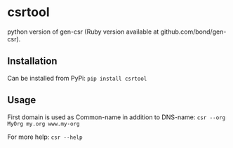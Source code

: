 # csrtool
python version of gen-csr (Ruby version available at github.com/bond/gen-csr).

## Installation
Can be installed from PyPi: `pip install csrtool`

## Usage
First domain is used as Common-name in addition to DNS-name: `csr --org MyOrg my.org www.my-org`

For more help: `csr --help`
